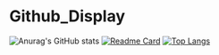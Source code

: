 # Github_Display

![Anurag's GitHub stats](https://github-readme-stats.vercel.app/api?username=shpark0308&show_icons=true&theme=dracula&hide=issues)
[![Readme Card](https://github-readme-stats.vercel.app/api/pin/?username=shpark0308&repo=Github_Display&theme=onedark)](https://github.com/anuraghazra/github-readme-stats)
[![Top Langs](https://github-readme-stats.vercel.app/api/top-langs/?username=shpark0308&layout=compact)](https://github.com/anuraghazra/github-readme-stats)
